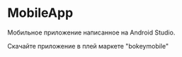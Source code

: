 # MobileApp

Мобильное приложение написанное на Android Studio.

Скачайте приложение в плей маркете "bokeymobile"
